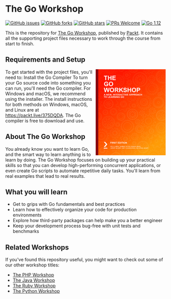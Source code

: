 # The Go Workshop
[![GitHub issues](https://img.shields.io/github/issues/PacktWorkshops/The-Ruby-Workshop.svg)](https://github.com/PacktWorkshops/The-Ruby-Workshop/issues)
[![GitHub forks](https://img.shields.io/github/forks/PacktWorkshops/The-Ruby-Workshop.svg)](https://github.com/PacktWorkshops/The-Ruby-Workshop/network)
[![GitHub stars](https://img.shields.io/github/stars/PacktWorkshops/The-Ruby-Workshop.svg)](https://github.com/PacktWorkshops/The-Ruby-Workshop/stargazers)
[![PRs Welcome](https://img.shields.io/badge/PRs-welcome-brightgreen.svg)](https://github.com/PacktWorkshops/The-Ruby-Workshop/pulls)
[![Go 1.12](https://img.shields.io/badge/Go-1.12-blue.svg)](https://golang.org/doc/install)

This is the repository for [The Go Workshop](https://courses.packtpub.com/courses/ruby?utm_source=github&utm_medium=repository&utm_campaign=9781838642365&utm_term=Ruby&utm_content=The%20Ruby%20Workshop), published by [Packt](https://www.packtpub.com/?utm_source=github). It contains all the supporting project files necessary to work through the course from start to finish.

## Requirements and Setup
<a href="https://courses.packtpub.com/courses/go?utm_source=github&utm_medium=repository&utm_campaign=9781838647940&utm_term=Go&utm_content=The%20Go%20Workshop"><img src="https://github.com/PacktWorkshops/Workshop-Covers/blob/master/The%20Go%20Workshop.jpg" alt="The Go Workshop" height="270px" width="220px" align="right" this.target="_blank"></a>

To get started with the project files, you'll need to:
Install the Go Compiler
To turn your Go source code into something you can run, you'll need the Go compiler.
For Windows and macOS, we recommend using the installer. The install instructions for both methods on Windows, macOS, and Linux
are at https://packt.live/375DQDA. The Go compiler is free to download and use.

## About The Go Workshop

You already know you want to learn Go, and the smart way to learn anything is to learn by doing. The Go Workshop focuses on building up your practical skills so that you can develop high-performing concurrent applications, or even create Go scripts to automate repetitive daily tasks. You'll learn from real examples that lead to real results.

## What you will learn
* Get to grips with Go fundamentals and best practices
* Learn how to effectively organize your code for production environments
* Explore how third-party packages can help make you a better engineer
* Keep your development process bug-free with unit tests and benchmarks  

## Related Workshops
If you've found this repository useful, you might want to check out some of our other workshop titles:
* [The PHP Workshop](https://courses.packtpub.com/courses/php?utm_source=github&utm_medium=repository&utm_campaign=9781838648916&utm_term=PHP&utm_content=The%20PHP%20Workshop)
* [The Java Workshop](https://courses.packtpub.com/courses/java?utm_source=github&utm_medium=repository&utm_campaign=9781838986698&utm_term=Java&utm_content=The%20Java%20Workshop)
* [The Ruby Workshop](https://courses.packtpub.com/courses/ruby?utm_source=github&utm_medium=repository&utm_campaign=9781838642365&utm_term=Ruby&utm_content=The%20Ruby%20Workshop)
* [The Python Workshop](https://courses.packtpub.com/courses/python?utm_source=github&utm_medium=repository&utm_campaign=9781839218859&utm_term=Python&utm_content=The%20Python%20Workshop)
